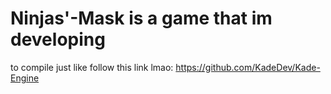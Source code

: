 # Ninjas'-Mask is a game that im developing



to compile just like follow this link lmao: https://github.com/KadeDev/Kade-Engine
